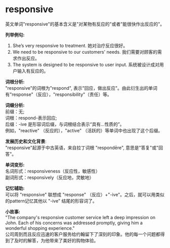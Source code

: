 # responsive

英文单词"responsive"的基本含义是"对某物有反应的"或者"能很快作出反应的"。

  

**列举例句:**

  

1.  She’s very responsive to treatment. 她对治疗反应很好。
2.  We need to be responsive to our customers' needs. 我们需要对顾客的需求作出反应。
3.  The system is designed to be responsive to user input. 系统被设计成对用户输入有反应的。

  

**词根分析:**  
"responsive"的词根为"respond", 表示"回应，做出反应"。由此衍生出的单词有"response"（反应），"responsibility"（责任）等。

  

**词缀分析:**  
前缀：无;  
词根：respond-表示回应;  
后缀：-ive 是形容词后缀，与词根结合表示“具有…性质的”。  
例如，"reactive" （反应的），"active" （活跃的）等单词中也出现了这个后缀。

  

**发展历史和文化背景**:  
"responsive"起源于中古英语，来自拉丁词根 "respondēre", 意思是"答复"或"回答"。

  

**单词变形:**  
名词形式：responsiveness（反应性，敏感性）  
副词形式：responsively（反应地，灵敏地）

  

**记忆辅助:**  
可以将 "responsive" 联想成 "response" （反应）+"-ive"。之后，就可以用类似的pattern记忆其他以 "-ive" 结尾的形容词了。

  

**小故事:**  
"The company's responsive customer service left a deep impression on John. Each of his concerns was addressed promptly, giving him a wonderful shopping experience."  
公司周到而且反应迅速的客户服务给约翰留下了深刻的印象。他的每一个问题都得到了及时的解答，为他带来了美好的购物体验。

